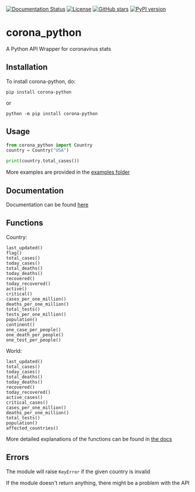[![Documentation Status](https://readthedocs.org/projects/corona-python/badge/?version=latest)](https://corona-python.readthedocs.io/en/latest/?badge=latest) [![License](https://img.shields.io/github/license/MakufonSkifto/corona-python)](LICENSE.md) [![GitHub stars](https://img.shields.io/github/stars/MakufonSkifto/corona-python)](https://github.com/ExpDev07/coronavirus-tracker-api/stargazers) [![PyPI version](https://badge.fury.io/py/corona-python.svg)](https://badge.fury.io/py/corona-python)

 

# corona_python
A Python API Wrapper for coronavirus stats

## Installation

To install corona-python, do:

`pip install corona-python`

or 

`python -m pip install corona-python`

## Usage
```python
from corona_python import Country
country = Country("USA")

print(country.total_cases())
```

More examples are provided in the [examples folder](https://github.com/MakufonSkifto/corona-python/tree/main/examples)

## Documentation

Documentation can be found [here](https://corona-python.readthedocs.io)

## Functions

Country:
```
last_updated()
flag()
total_cases()
today_cases()
total_deaths()
today_deaths()
recovered()
today_recovered()
active()
critical()
cases_per_one_million()
deaths_per_one_million()
total_tests()
tests_per_one_million()
population()
continent()
one_case_per_people()
one_death_per_people()
one_test_per_people()
```

World:
```
last_updated()
total_cases()
today_cases()
total_deaths()
today_deaths()
recovered()
today_recovered()
active_cases()
critical_cases()
cases_per_one_million()
deaths_per_one_million()
total_tests()
population()
affected_countries()
```

More detailed explanations of the functions can be found in [the docs](https://corona-python.readthedocs.io)

## Errors

The module will raise ``KeyError`` if the given country is invalid

If the module doesn't return anything, there might be a problem with the API
